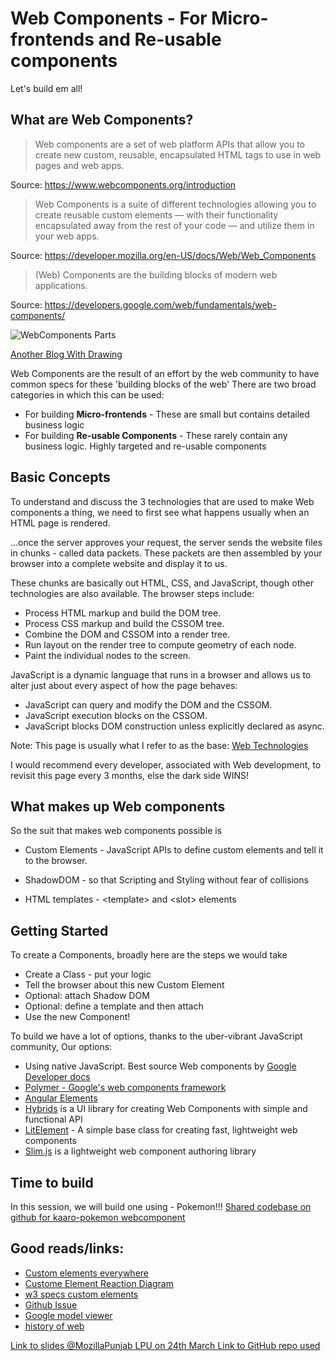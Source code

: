 
# Web Components - For Micro-frontends and Re-usable components
Let's build em all!

## What are Web Components?
> Web components are a set of web platform APIs that allow you to create new custom, reusable, encapsulated HTML tags to use in web pages and web apps.

Source: https://www.webcomponents.org/introduction


> Web Components is a suite of different technologies allowing you to create reusable custom elements — with their functionality encapsulated away from the rest of your code — and utilize them in your web apps.

Source: https://developer.mozilla.org/en-US/docs/Web/Web_Components

> (Web) Components are the building blocks of modern web applications.

Source: https://developers.google.com/web/fundamentals/web-components/


  ![WebComponents Parts](https://cdn-images-1.medium.com/max/800/0*RkhhR4vWy4O9nemq.png)

 
  [Another Blog With Drawing](https://medium.freecodecamp.org/use-web-components-to-create-gradient-transitions-f9aad648824a)

Web Components are the result of an effort by the web community to have common specs for these 'building blocks of the web'
There are two broad categories in which this can be used:
* For building __Micro-frontends__ - These are small but contains detailed business logic
* For building __Re-usable Components__ - These rarely contain any business logic. Highly targeted and re-usable components


## Basic Concepts
To understand and discuss the 3 technologies that are used to make Web components a thing, we need to first see what happens usually when an HTML page is rendered.


...once the server approves your request, the server sends the website files in chunks - called data packets.
These packets are then assembled by your browser into a complete website and display it to us.

These chunks are basically out HTML, CSS, and JavaScript, though other technologies are also available.
The browser steps include:
* Process HTML markup and build the DOM tree.
* Process CSS markup and build the CSSOM tree.
* Combine the DOM and CSSOM into a render tree.
* Run layout on the render tree to compute geometry of each node.
* Paint the individual nodes to the screen.

JavaScript is a dynamic language that runs in a browser and allows us to alter just about every aspect of how the page behaves:
* JavaScript can query and modify the DOM and the CSSOM.
* JavaScript execution blocks on the CSSOM.
* JavaScript blocks DOM construction unless explicitly declared as async.

Note: This page is usually what I refer to as the base: [Web Technologies](https://developer.mozilla.org/en-US/docs/Web)

I would recommend every developer, associated with Web development, to revisit this page every 3 months, else the dark side WINS!

## What makes up Web components
So the suit that makes web components possible is
* Custom Elements - JavaScript APIs to define custom elements and tell it to the browser.

* ShadowDOM - so that Scripting and Styling without fear of collisions

* HTML templates - \<template\> and \<slot\> elements


## Getting Started
To create a Components, broadly here are the steps we would take
* Create a Class - put your logic
* Tell the browser about this new Custom Element
* Optional: attach Shadow DOM
* Optional: define a template and then attach
* Use the new Component!


To build we have a lot of options, thanks to the uber-vibrant JavaScript community,
Our options:
* Using native JavaScript. Best source Web components by [Google Developer docs](https://developers.google.com/web/fundamentals/web-components/)
* [Polymer - Google's web components framework](https://www.polymer-project.org/)
* [Angular Elements](https://angular.io/guide/elements)
* [Hybrids](https://github.com/hybridsjs/hybrids) is a UI library for creating Web Components with simple and functional API
* [LitElement](https://lit-element.polymer-project.org/) - A simple base class for creating fast, lightweight web components
* [Slim.js](http://slimjs.com/#/getting-started) is a lightweight web component authoring library

## Time to build
In this session, we will build one using - Pokemon!!!
[Shared codebase on github for kaaro-pokemon webcomponent](https://github.com/karx/webcomponents/tree/master/Pokemon)


## Good reads/links:
* [Custom elements everywhere](https://custom-elements-everywhere.com/)
* [Custome Element Reaction Diagram](https://andyogo.github.io/custom-element-reactions-diagram/)
* [w3 specs custom elements](https://w3c.github.io/webcomponents/spec/custom/)
* [Github Issue](https://github.com/w3c/webcomponents/issues)
* [Google model viewer](https://developers.google.com/web/updates/2019/02/model-viewer)
* [history of web](https://home.cern/science/computing/birth-web/short-history-web)


[Link to slides @MozillaPunjab LPU on 24th March ](https://slides.com/kartikarora-1/web-componentss)
[Link to GitHub repo used](http://github.com/karx/webcomponents)